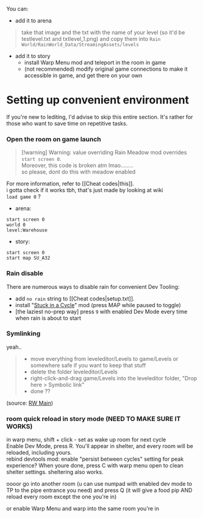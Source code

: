You can:  
- add it to arena  
> take that image and the txt with the name of your level (so it'd be testlevel.txt and txtlevel_1.png) and copy them into `Rain World/RainWorld_Data/StreamingAssets/levels`  
- add it to story
	- install Warp Menu mod and teleport in the room in game  
	- (not recommended) modify original game connections to make it accessible in game, and get there on your own

# Setting up convenient environment
If you're new to lediting, I'd advise to skip this entire section. It's rather for those who want to save time on repetitive tasks.
### Open the room on game launch  
> [!warning] Warning: value overriding
> Rain Meadow mod overrides `start screen 0`.  
> Moreover, this code is broken atm lmao........  
> so please, dont do this with meadow enabled

For more information, refer to [[Cheat codes|this]].  
i gotta check if it works tbh, that's just made by looking at wiki  
`load game 0` ?  
- arena:   
```  
start screen 0  
world 0  
level:Warehouse  
```  
- story:  
```  
start screen 0  
start map SU_A32  
```  
### Rain disable  
There are numerous ways to disable rain for convenient Dev Tooling:  
- add `no rain` string to [[Cheat codes|setup.txt]].  
- install "[Stuck in a Cycle](https://steamcommunity.com/sharedfiles/filedetails/?id=3035801552)" mod (press MAP while paused to toggle)  
- \[the laziest no-prep way] press `9` with enabled Dev Mode every time when rain is about to start

### Symlinking  
yeah..

> - move everything from leveleditor/Levels to game/Levels or somewhere safe if you want to keep that stuff  
> - delete the folder leveleditor/Levels  
> - right-click-and-drag game/Levels into the leveleditor folder, "Drop here > Symbolic link"  
> - done ??

(source: [RW Main](https://discord.com/channels/291184728944410624/431534164932689921/767747875718299650))

### room quick reload in story mode (NEED TO MAKE SURE IT WORKS)  

in warp menu, shift + click - set as wake up room for next cycle  
Enable Dev Mode, press R. You'll appear in shelter, and every room will be reloaded, including yours.  
rebind devtools mod: enable "persist between cycles" setting for peak experience?
When youre done, press C with warp menu open to clean shelter settings.
sheltering also works.

oooor go into another room (u can use numpad with enabled dev mode to TP to the pipe entrance you need) and press Q (it will give a food pip AND reload every room except the one you're in)  

or enable Warp Menu and warp into the same room you're in